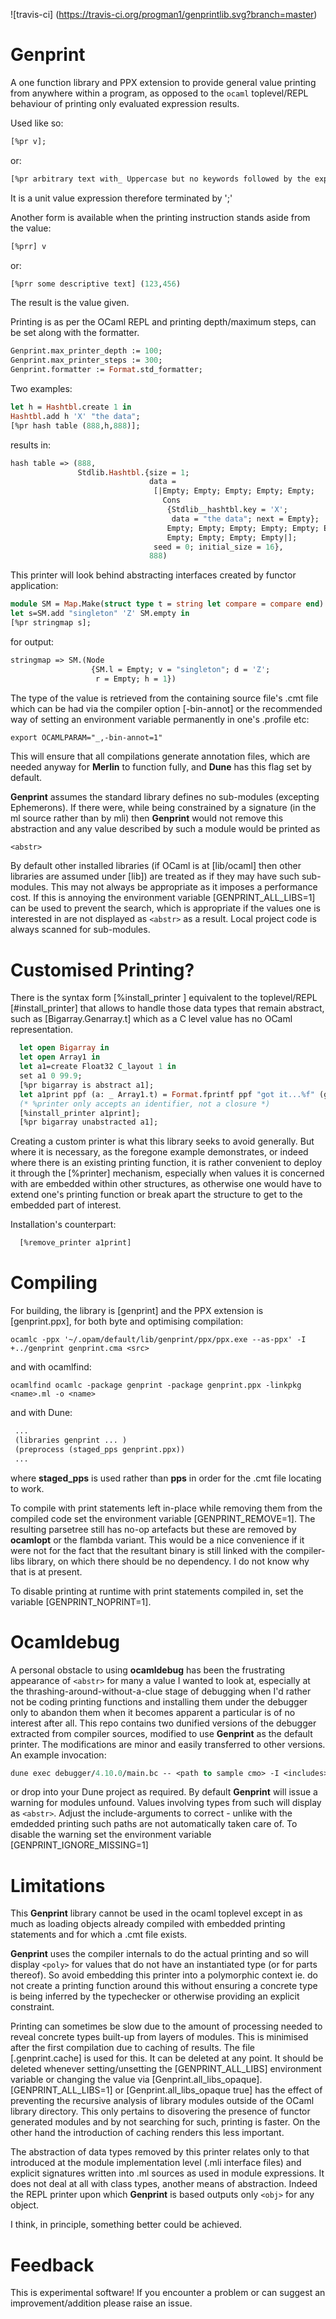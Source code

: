 ![travis-ci] (https://travis-ci.org/progman1/genprintlib.svg?branch=master)

# Genprint

A one function library and PPX extension to provide general value printing
from anywhere within a program, as opposed to the ```ocaml``` toplevel/REPL behaviour of
printing only evaluated expression results.

Used like so:

``` ocaml
[%pr v];
```
or:

``` ocaml
[%pr arbitrary text with_ Uppercase but no keywords followed by the expression (123,456)];
```
It is a unit value expression therefore terminated by ';'

Another form is available when the printing instruction stands aside from the value:

``` ocaml
[%prr] v
```
or:

``` ocaml
[%prr some descriptive text] (123,456)
```
The result is the value given.

Printing is as per the OCaml REPL and printing depth/maximum steps, can be set along with
the formatter.

``` ocaml
Genprint.max_printer_depth := 100;
Genprint.max_printer_steps := 300;
Genprint.formatter := Format.std_formatter;
```
Two examples:

``` ocaml
let h = Hashtbl.create 1 in
Hashtbl.add h 'X' "the data";
[%pr hash table (888,h,888)];
```
results in:

``` ocaml
hash table => (888,
               Stdlib.Hashtbl.{size = 1;
                               data =
                                [|Empty; Empty; Empty; Empty; Empty;
                                  Cons
                                   {Stdlib__hashtbl.key = 'X';
                                    data = "the data"; next = Empty};
                                   Empty; Empty; Empty; Empty; Empty; Empty;
                                   Empty; Empty; Empty; Empty|];
                                seed = 0; initial_size = 16},
                               888)
```
This printer will look behind abstracting interfaces created by functor application:

``` ocaml
module SM = Map.Make(struct type t = string let compare = compare end)
let s=SM.add "singleton" 'Z' SM.empty in
[%pr stringmap s];
```
for output:

``` ocaml
stringmap => SM.(Node
                  {SM.l = Empty; v = "singleton"; d = 'Z';
                   r = Empty; h = 1})
```


The type of the value is retrieved from the containing source file's .cmt file
which can be had via the compiler option [-bin-annot] or the recommended way of
setting an environment variable permanently in one's .profile etc:

```
export OCAMLPARAM="_,-bin-annot=1"
```
This will ensure that all compilations generate annotation files, which are needed anyway for
__Merlin__ to function fully, and __Dune__ has this flag set by default.

__Genprint__ assumes the standard library defines no sub-modules (excepting Ephemerons).
If there were, while being 
constrained by a signature (in the ml source rather than by mli) then __Genprint__ would not
remove this abstraction and any value described by such a module would be printed as

``` ocaml
<abstr>
```
By default other installed libraries (if OCaml is at [lib/ocaml] then other libraries are assumed
under [lib]) are treated as if they may have such sub-modules. 
This may not always be appropriate as it imposes a performance cost.
If this is annoying the environment variable [GENPRINT_ALL_LIBS=1] can be used to prevent the 
search, which is appropriate if the values one is interested in are not displayed as ```<abstr>```
as a result.
Local project code is always scanned for sub-modules.

# Customised Printing?

There is the syntax form [%install_printer <name>] equivalent to the toplevel/REPL [#install_printer]
that allows to handle those data types that remain abstract, such as [Bigarray.Genarray.t]
which as a C level value has no OCaml representation.

``` ocaml
  let open Bigarray in
  let open Array1 in
  let a1=create Float32 C_layout 1 in
  set a1 0 99.9;
  [%pr bigarray is abstract a1];
  let a1print ppf (a: _ Array1.t) = Format.fprintf ppf "got it...%f" (get a 0) in
  (* %printer only accepts an identifier, not a closure *)
  [%install_printer a1print];
  [%pr bigarray unabstracted a1];
```
Creating a custom printer is what this library seeks to avoid generally. But where it is necessary,
as the foregone example demonstrates, or indeed where there is an existing printing function, it is rather convenient to deploy it through the [%printer] mechanism, especially when values it is concerned with are embedded within other structures, as otherwise one would
have to extend one's printing function or break apart the structure to get to the embedded part
of interest. 

Installation's counterpart:

``` ocaml
  [%remove_printer a1print]
```

# Compiling

For building, the library is [genprint] and the PPX extension is [genprint.ppx], for both byte and optimising compilation:
```
ocamlc -ppx '~/.opam/default/lib/genprint/ppx/ppx.exe --as-ppx' -I +../genprint genprint.cma <src>
```
and with ocamlfind:

```
ocamlfind ocamlc -package genprint -package genprint.ppx -linkpkg  <name>.ml -o <name>
```
and with Dune:

``` ocaml
 ...
 (libraries genprint ... )
 (preprocess (staged_pps genprint.ppx))
 ...
```
where __staged_pps__ is used rather than __pps__ in order for the .cmt file locating
to work.

To compile with print statements left in-place while removing them from the compiled code
set the environment variable [GENPRINT_REMOVE=1].
The resulting parsetree still has no-op artefacts but these are removed
by __ocamlopt__ or the flambda variant.
This would be a nice convenience if it were not for the fact that the resultant binary
is still linked with the compiler-libs library, on which there should be no dependency.
I do not know why that is at present.

To disable printing at runtime with print statements compiled in,
set the variable [GENPRINT_NOPRINT=1].

# Ocamldebug

A personal obstacle to using __ocamldebug__ has been the frustrating appearance of
```<abstr>``` for many a value I wanted to look at, especially at the
thrashing-around-without-a-clue stage of debugging when I'd rather not be coding 
printing functions and installing them under the debugger only to abandon them when it 
becomes apparent a particular is of no interest after all.
This repo contains two dunified versions of the debugger extracted from compiler sources,
modified to use __Genprint__ as the default printer. The modifications are minor
and easily transferred to other versions.
An example invocation:
``` ocaml
dune exec debugger/4.10.0/main.bc -- <path to sample cmo> -I <includes>
```
or drop into your Dune project as required.
By default __Genprint__ will issue a warning for modules unfound. Values involving types
from such will display as ```<abstr>```. Adjust the include-arguments to correct - unlike
with the emdedded printing such paths are not automatically taken care of.
To disable the warning set the environment variable [GENPRINT_IGNORE_MISSING=1]

# Limitations
This __Genprint__ library cannot be used in the ocaml toplevel except in as much as loading objects already
compiled with embedded printing statements and for which a .cmt file exists.

__Genprint__ uses the compiler internals to do the actual printing and so will
display ```<poly>``` for values that do not have an instantiated type (or for parts thereof).
So avoid embedding this printer into a polymorphic context ie. do not create a printing function
around this without ensuring a concrete type is being inferred by the typechecker or otherwise 
providing an explicit constraint.

Printing can sometimes be slow due to the amount of processing needed to reveal concrete types
built-up from layers of modules. This is minimised after the first compilation due to caching
of results. The file [.genprint.cache] is used for this. It can be deleted at any point.
It should be deleted whenever setting/unsetting the [GENPRINT_ALL_LIBS] environment variable
or changing the value via [Genprint.all_libs_opaque]. 
[GENPRINT_ALL_LIBS=1] or [Genprint.all_libs_opaque true] has the effect of preventing the
recursive analysis of library modules outside of the OCaml library directory.
This only pertains to disovering the presence of functor generated modules and by not searching for
such, printing is faster. On the other hand the introduction of caching renders this less
important.

The abstraction of data types removed by this printer relates only to that introduced at the
module implementation level (.mli interface files) and explicit signatures written into
.ml sources as used in module expressions. It does not deal at all with class types, another 
means of abstraction.
Indeed the REPL printer upon which __Genprint__ is based outputs only
```<obj>``` for any object.

I think, in principle, something better could be achieved.

# Feedback

This is experimental software! If you encounter a problem or can suggest an improvement/addition
please raise an issue.
